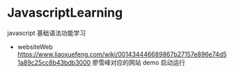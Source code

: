 # JavascriptLearning
javascript 基础语法功能学习
- websiteWeb https://www.liaoxuefeng.com/wiki/001434446689867b27157e896e74d51a89c25cc8b43bdb3000
廖雪峰对应的网站 demo 启动运行